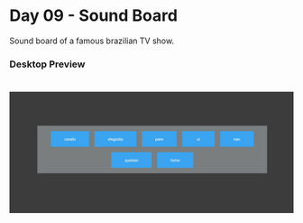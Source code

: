 # Day 09 - Sound Board

Sound board of a famous brazilian TV show.

### Desktop Preview

<h1 align="center">
  <img alt="Desktop preview" src="imgs/preview-imgs/desktop.jpg" />
</h1>
